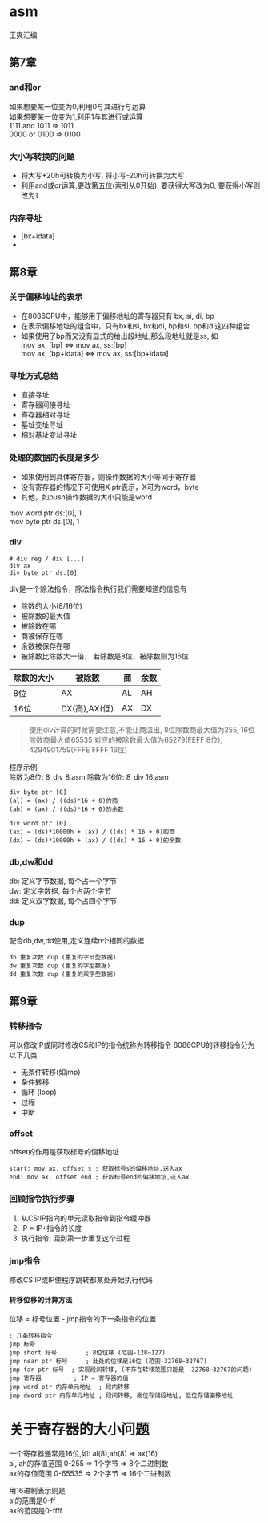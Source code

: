 # asm
王爽汇编


## 第7章
### and和or
如果想要某一位变为0,利用0与其进行与运算  
如果想要某一位变为1,利用1与其进行或运算  
1111 and 1011 => 1011  
0000 or 0100  => 0100  

### 大小写转换的问题
* 将大写+20h可转换为小写, 将小写-20h可转换为大写
* 利用and或or运算,更改第五位(索引从0开始), 要获得大写改为0, 要获得小写则改为1

### 内存寻址
* [bx+idata]
* 

## 第8章
### 关于偏移地址的表示
* 在8086CPU中，能够用于偏移地址的寄存器只有 bx, si, di, bp  
* 在表示偏移地址的组合中，只有bx和si, bx和di, bp和si, bp和di这四种组合  
* 如果使用了bp而又没有显式的给出段地址,那么段地址就是ss, 如  
	mov ax, [bp]		<=>		mov ax, ss:[bp]  
	mov ax, [bp+idata]	<=>		mov ax, ss:[bp+idata]  

### 寻址方式总结
* 直接寻址
* 寄存器间接寻址
* 寄存器相对寻址
* 基址变址寻址
* 相对基址变址寻址

### 处理的数据的长度是多少
* 如果使用到具体寄存器，则操作数据的大小等同于寄存器
* 没有寄存器的情况下可使用X ptr表示，X可为word，byte
* 其他，如push操作数据的大小只能是word

mov word ptr ds:[0], 1  
mov byte ptr ds:[0], 1  



### div
```
# div reg / div [...]
div ax
div byte ptr ds:[0]
```
div是一个除法指令，除法指令执行我们需要知道的信息有
* 除数的大小(8/16位)
* 被除数的最大值
* 被除数在哪
* 商被保存在哪
* 余数被保存在哪
* 被除数比除数大一倍， 若除数是8位，被除数则为16位

| 除数的大小  |   被除数      | 商 | 余数 |
|-------------|---------------|----|------|
|    8位      |     AX        | AL |  AH  |
|   16位      | DX(高),AX(低) | AX |  DX  |


> 使用div计算的时候需要注意,不能让商溢出, 8位除数商最大值为255, 16位除数商最大值65535
> 对应的被除数最大值为65279(FEFF 8位), 4294901759(FFFE FFFF 16位)


程序示例  
除数为8位: 8_div_8.asm
除数为16位: 8_div_16.asm

```
div byte ptr [0]
(al) = (ax) / ((ds)*16 + 0)的商
(ah) = (ax) / ((ds)*16 + 0)的余数

div word ptr [0]
(ax) = (ds)*10000h + (ax) / ((ds) * 16 + 0)的商
(dx) = (ds)*10000h + (ax) / ((ds) * 16 + 0)的余数
```

### db,dw和dd
db: 定义字节数据, 每个占一个字节  
dw: 定义字数据,   每个占两个字节  
dd: 定义双字数据, 每个占四个字节  	

### dup
配合db,dw,dd使用,定义连续n个相同的数据
```	
db 重复次数 dup (重复的字节型数据)
dw 重复次数 dup (重复的字型数据)
dd 重复次数 dup (重复的双字型数据)
```

## 第9章

### 转移指令
可以修改IP或同时修改CS和IP的指令统称为转移指令
8086CPU的转移指令分为以下几类
* 无条件转移(如jmp)
* 条件转移
* 循环 (loop)
* 过程
* 中断

### offset
offset的作用是获取标号的偏移地址  
```
start: mov ax, offset s ; 获取标号s的偏移地址,送入ax
end: mov ax, offset end ; 获取标号end的偏移地址,送入ax
```

### 回顾指令执行步骤
1. 从CS:IP指向的单元读取指令到指令缓冲器
2. IP = IP+指令的长度
3. 执行指令, 回到第一步重复这个过程

### jmp指令
修改CS:IP或IP使程序跳转都某处开始执行代码

#### 转移位移的计算方法
位移 = 标号位置 - jmp指令的下一条指令的位置


```
; 几条转移指令
jmp 标号
jmp short 标号 		; 8位位移 (范围-128~127)
jmp near ptr 标号 	; 此处的位移是16位 (范围-32768~32767)
jmp far ptr 标号	; 实现段间转移, (不存在转移范围只能是 -32768~32767的问题)
jmp 寄存器			; IP = 寄存器的值
jmp word ptr 内存单元地址  ; 段内转移
jmp dword ptr 内存单元地址 ; 段间转移, 高位存储段地址, 低位存储偏移地址

```


# 关于寄存器的大小问题
一个寄存器通常是16位,如: al(8),ah(8) => ax(16)  
al, ah的存值范围 0-255	=> 1个字节	=> 8个二进制数  
ax的存值范围 0-65535	=> 2个字节	=> 16个二进制数  

用16进制表示则是  
al的范围是0-ff  
ax的范围是0-ffff  

